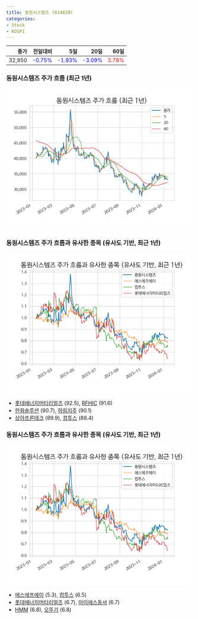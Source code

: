 ```yaml
---
title: 동원시스템즈 (014820)
categories:
- Stock
- KOSPI
---
```


|종가|전일대비|5일|20일|60일|
|---:|-------:|--:|---:|---:|
|32,950|<span style="color: blue">-0.75%</span>|<span style="color: blue">-1.93%</span>|<span style="color: blue">-3.09%</span>|<span style="color: red">3.78%</span>|

<!-- more -->
### 동원시스템즈 주가 흐름 (최근 1년)
![014820](/assets/images/stock/014820.png)


### 동원시스템즈 주가 흐름과 유사한 종목 (유사도 기반, 최근 1년)
![014820](/assets/images/stock/014820_sim.png)

- [롯데에너지머티리얼즈](/020150/) (92.5), [RFHIC](/218410/) (91.6)
- [한화솔루션](/009830/) (90.7), [하림지주](/003380/) (90.1)
- [상아프론테크](/089980/) (89.9), [컴투스](/078340/) (88.4)


### 동원시스템즈 주가 흐름과 유사한 종목 (유사도 기반, 최근 1년)
![014820](/assets/images/stock/014820_sim.png)

- [에스에프에이](/056190/) (5.3), [컴투스](/078340/) (6.5)
- [롯데에너지머티리얼즈](/020150/) (6.7), [아이에스동서](/010780/) (6.7)
- [HMM](/011200/) (6.8), [오뚜기](/007310/) (6.8)